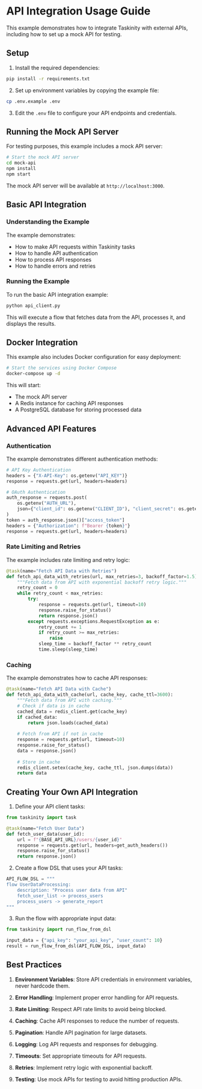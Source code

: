 # API Integration Usage Guide

This example demonstrates how to integrate Taskinity with external APIs, including how to set up a mock API for testing.

## Setup

1. Install the required dependencies:

```bash
pip install -r requirements.txt
```

2. Set up environment variables by copying the example file:

```bash
cp .env.example .env
```

3. Edit the `.env` file to configure your API endpoints and credentials.

## Running the Mock API Server

For testing purposes, this example includes a mock API server:

```bash
# Start the mock API server
cd mock-api
npm install
npm start
```

The mock API server will be available at `http://localhost:3000`.

## Basic API Integration

### Understanding the Example

The example demonstrates:
- How to make API requests within Taskinity tasks
- How to handle API authentication
- How to process API responses
- How to handle errors and retries

### Running the Example

To run the basic API integration example:

```bash
python api_client.py
```

This will execute a flow that fetches data from the API, processes it, and displays the results.

## Docker Integration

This example also includes Docker configuration for easy deployment:

```bash
# Start the services using Docker Compose
docker-compose up -d
```

This will start:
- The mock API server
- A Redis instance for caching API responses
- A PostgreSQL database for storing processed data

## Advanced API Features

### Authentication

The example demonstrates different authentication methods:

```python
# API Key Authentication
headers = {"X-API-Key": os.getenv("API_KEY")}
response = requests.get(url, headers=headers)

# OAuth Authentication
auth_response = requests.post(
    os.getenv("AUTH_URL"),
    json={"client_id": os.getenv("CLIENT_ID"), "client_secret": os.getenv("CLIENT_SECRET")}
)
token = auth_response.json()["access_token"]
headers = {"Authorization": f"Bearer {token}"}
response = requests.get(url, headers=headers)
```

### Rate Limiting and Retries

The example includes rate limiting and retry logic:

```python
@task(name="Fetch API Data with Retries")
def fetch_api_data_with_retries(url, max_retries=3, backoff_factor=1.5):
    """Fetch data from API with exponential backoff retry logic."""
    retry_count = 0
    while retry_count < max_retries:
        try:
            response = requests.get(url, timeout=10)
            response.raise_for_status()
            return response.json()
        except requests.exceptions.RequestException as e:
            retry_count += 1
            if retry_count >= max_retries:
                raise
            sleep_time = backoff_factor ** retry_count
            time.sleep(sleep_time)
```

### Caching

The example demonstrates how to cache API responses:

```python
@task(name="Fetch API Data with Cache")
def fetch_api_data_with_cache(url, cache_key, cache_ttl=3600):
    """Fetch data from API with caching."""
    # Check if data is in cache
    cached_data = redis_client.get(cache_key)
    if cached_data:
        return json.loads(cached_data)
    
    # Fetch from API if not in cache
    response = requests.get(url, timeout=10)
    response.raise_for_status()
    data = response.json()
    
    # Store in cache
    redis_client.setex(cache_key, cache_ttl, json.dumps(data))
    return data
```

## Creating Your Own API Integration

1. Define your API client tasks:

```python
from taskinity import task

@task(name="Fetch User Data")
def fetch_user_data(user_id):
    url = f"{BASE_API_URL}/users/{user_id}"
    response = requests.get(url, headers=get_auth_headers())
    response.raise_for_status()
    return response.json()
```

2. Create a flow DSL that uses your API tasks:

```python
API_FLOW_DSL = """
flow UserDataProcessing:
    description: "Process user data from API"
    fetch_user_list -> process_users
    process_users -> generate_report
"""
```

3. Run the flow with appropriate input data:

```python
from taskinity import run_flow_from_dsl

input_data = {"api_key": "your_api_key", "user_count": 10}
result = run_flow_from_dsl(API_FLOW_DSL, input_data)
```

## Best Practices

1. **Environment Variables**: Store API credentials in environment variables, never hardcode them.

2. **Error Handling**: Implement proper error handling for API requests.

3. **Rate Limiting**: Respect API rate limits to avoid being blocked.

4. **Caching**: Cache API responses to reduce the number of requests.

5. **Pagination**: Handle API pagination for large datasets.

6. **Logging**: Log API requests and responses for debugging.

7. **Timeouts**: Set appropriate timeouts for API requests.

8. **Retries**: Implement retry logic with exponential backoff.

9. **Testing**: Use mock APIs for testing to avoid hitting production APIs.
